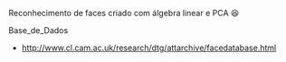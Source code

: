 Reconhecimento de faces criado com álgebra linear e PCA :satisfied: 


Base_de_Dados
* http://www.cl.cam.ac.uk/research/dtg/attarchive/facedatabase.html
